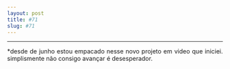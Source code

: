 ```yaml
---
layout: post
title: #71
slug: #71
---
```

---
<p class="description" style="text-align: justify;">
*desde de junho estou empacado nesse novo projeto em video que iniciei. simplismente não consigo avançar é desesperador. 
